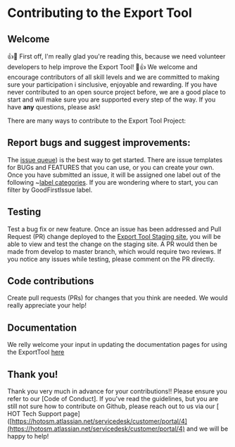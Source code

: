 # Contributing to the Export Tool

## Welcome

:+1::tada: First off, I'm really glad you're reading this, because we need volunteer developers to help improve the Export Tool! :tada::+1:
We welcome and encourage contributors of all skill levels and we are committed to making sure your participation i sinclusive, enjoyable and rewarding. If you have never contributed to an open source project before, we are a good place to start and will make sure you are supported every step of the way. If you have **any** questions, please ask!


There are many ways to contribute to the Export Tool Project:

## Report bugs and suggest improvements:

The [issue queue](https://github.com/hotosm/osm-export-tool/issues)) is the best way to get started. There are issue templates for BUGs and FEATURES that you can use, or you can create your own. Once you have submitted an issue, it will be assigned one label out of the following ~[label categories](https://github.com/hotosm/osm-export-tool/labels). If you are wondering where to start, you can filter by GoodFirstIssue label.


## Testing

Test a bug fix or new feature. Once an issue has been addressed and Pull Request (PR) change deployed to the [Export Tool Staging site](https://export-staging.hotosm.org/en/v3/), you will be able to view and test the change on the staging site. A PR would then be made from develop to master branch, which would require two reviews. If you notice any issues while testing, please comment on the PR directly.


## Code contributions

Create pull requests (PRs) for changes that you think are needed. We would really appreciate your help! 

## Documentation

We relly welcome your input in updating the documentation pages for using the ExportTool [here](https://github.com/hotosm/osm-export-tool/tree/master/ui/app/components/help)


## Thank you!
Thank you very much in advance for your contributions!! Please ensure you refer to our [Code of Conduct].
If you've read the guidelines, but you are still not sure how to contribute on Github, please reach out to us via our [ HOT Tech Support page]([https://hotosm.atlassian.net/servicedesk/customer/portal/4](https://hotosm.atlassian.net/servicedesk/customer/portal/4) and we will be happy to help!

